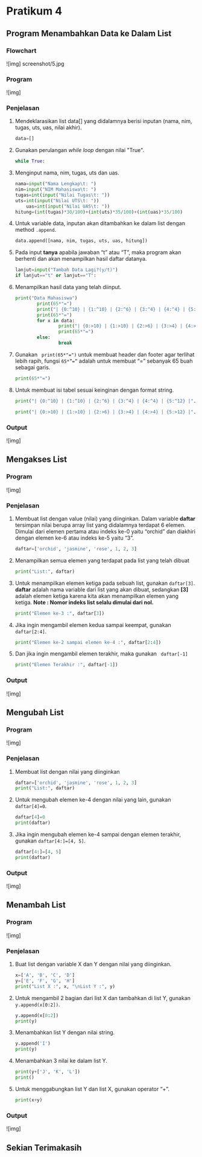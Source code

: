 # Pratikum 4

## Program Menambahkan Data ke Dalam List

### Flowchart

![img] screenshot/5.jpg

### Program

![img]

### Penjelasan

1. Mendeklarasikan list data[] yang didalamnya berisi inputan (nama, nim, tugas, uts, uas, nilai akhir).

	```python
	data=[]
	```

2. Gunakan perulangan _while loop_ dengan nilai "True".
	
    ```python
	while True:
	```

3. Menginput nama, nim, tugas, uts dan uas.
	
    ```python
	nama=input("Nama Lengkap\t: ")
   	nim=input("NIM Mahasiswa\t: ")
  	tugas=int(input("Nilai Tugas\t: "))
   	uts=int(input("Nilai UTS\t: "))
    	uas=int(input("Nilai UAS\t: "))
	hitung=(int(tugas)*30/100)+(int(uts)*35/100)+(int(uas)*35/100)
	```

4. Untuk variable data, inputan akan ditambahkan ke dalam list dengan method `.append`.

	```python
    data.append([nama, nim, tugas, uts, uas, hitung])
    ```

5. Pada input <b>tanya</b> apabila jawaban “t” atau “T”, maka program akan berhenti dan akan menampilkan hasil daftar datanya.

	```python
	lanjut=input("Tambah Data Lagi?(y/t)")
	if lanjut=="t" or lanjut=="T":
	```

6. Menampilkan hasil data yang telah diinput.

	```python
	print("Data Mahasiswa")
        	print(65*"=")
        	print("| {0:^10} | {1:^10} | {2:^6} | {3:^4} | {4:^4} | {5:^12} |".format("NAMA", "NIM", "TUGAS", "UTS", "UAS", "NILAI AKHIR"))
        	print(65*"=")
	        for x in data:
            		print("| {0:>10} | {1:>10} | {2:>6} | {3:>4} | {4:>4} | {5:>12} |".format(x[0],x[1],x[2],x[3],x[4],x[5]))
            		print(65*"=")
        	else:
            		break
	```

7. Gunakan ` print(65*"=")` untuk membuat header dan footer agar terlihat lebih rapih, fungsi `65*”=”` adalah untuk membuat “=” sebanyak 65 buah sebagai garis.

	```python
	print(65*"=")
	```

8. Untuk membuat isi tabel sesuai keinginan dengan format string.

	```python
	print("| {0:^10} | {1:^10} | {2:^6} | {3:^4} | {4:^4} | {5:^12} |".format("NAMA", "NIM", "TUGAS", "UTS", "UAS", "NILAI AKHIR"))
	```

	```python
	print("| {0:>10} | {1:>10} | {2:>6} | {3:>4} | {4:>4} | {5:>12} |".format(x[0],x[1],x[2],x[3],x[4],x[5]))
	```

### Output

![img]

## Mengakses List

### Program

![img]

### Penjelasan

1. Membuat list dengan value (nilai) yang diinginkan. Dalam variable <b>daftar</b> tersimpan nilai berupa array list yang didalamnya terdapat 6 elemen. Dimulai dari elemen pertama atau indeks ke-0 yaitu “orchid” dan diakhiri dengan elemen ke-6 atau indeks ke-5 yaitu “3”.

	```python
	daftar=['orchid', 'jasmine', 'rose', 1, 2, 3]
    ```

2. Menampilkan semua elemen yang terdapat pada list yang telah dibuat
	
    ```python
    print("List:", daftar)
	```

3. Untuk menampilkan elemen ketiga pada sebuah list, gunakan `daftar[3]`. <b>daftar</b> adalah nama variable dari list yang akan dibuat, sedangkan <b>[3]</b> adalah elemen ketiga karena  kita akan menampilkan elemen yang ketiga. <b>Note : Nomor indeks list selalu dimulai dari nol.</b>
	
    ```python
	print("Elemen ke-3 :", daftar[3])
	```

4. Jika ingin mengambil elemen kedua sampai keempat, gunakan ` daftar[2:4]`.
	```python
	print("Elemen ke-2 sampai elemen ke-4 :", daftar[2:4])
	```

5. Dan jika ingin mengambil elemen terakhir, maka gunakan ` daftar[-1]`
	
    ```python
	print("Elemen Terakhir :", daftar[-1])
	```

### Output

![img]

## Mengubah List

### Program

![img]

### Penjelasan

1. Membuat list dengan nilai yang diinginkan
	
    ```python
	daftar=['orchid', 'jasmine', 'rose', 1, 2, 3]
    print("List:", daftar)
	```

2. Untuk mengubah elemen ke-4  dengan nilai yang lain, gunakan `daftar[4]=0`.

	```python
	daftar[4]=0
    print(daftar)
	```

3. Jika ingin mengubah elemen ke-4 sampai dengan elemen terakhir, gunakan `daftar[4:]=[4, 5]`.
	
    ```python
	daftar[4:]=[4, 5]
    print(daftar)
	```

### Output

![img]

## Menambah List

### Program

![img]

### Penjelasan

1. Buat list dengan variable X dan Y dengan nilai yang diinginkan.
	
    ```python
	x=['A', 'B', 'C', 'D']
    y=['E', 'F', 'G', 'H']
    print("List X :", x, "\nList Y :", y)
    ```

2. Untuk mengambil 2 bagian dari list X dan tambahkan di list Y, gunakan `y.append(x[0:2])`.

	```python
	y.append(x[0:2])
    print(y)
	```

3. Menambahkan list Y dengan nilai string.

	```python
	y.append('I')
    print(y)
	```

4. Menambahkan 3 nilai ke dalam list Y.
	```python
	print(y+['J', 'K', 'L'])
    print()
    ```

5. Untuk menggabungkan list Y dan list X, gunakan operator “+”.
	
    ```python
	print(x+y)
	```

### Output

![img]

## Sekian Terimakasih
